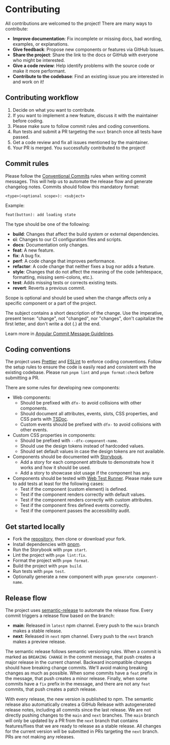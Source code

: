 # Contributing

All contributions are welcomed to the project! There are many ways to contribute:

- **Improve documentation**: Fix incomplete or missing docs, bad wording, examples, or explanations.
- **Give feedback**: Propose new components or features via GitHub Issues.
- **Share the project**: Share the link to the docs or GitHub with everyone who might be interested.
- **Give a code review**: Help identify problems with the source code or make it more performant.
- **Contribute to the codebase**: Find an existing issue you are interested in and work on it!

## Contributing workflow

1. Decide on what you want to contribute.
2. If you want to implement a new feature, discuss it with the maintainer before coding.
3. Please make sure to follow commit rules and coding conventions.
4. Run tests and submit a PR targeting the `next` branch once all tests have passed.
5. Get a code review and fix all issues mentioned by the maintainer.
6. Your PR is merged. You successfully contributed to the project!

## Commit rules

Please follow the [Conventional Commits](https://www.conventionalcommits.org/) rules when writing commit messages. This will help us to automate the release flow and generate changelog notes. Commits should follow this mandatory format:

```
<type>(<optional scope>): <subject>
```

Example:

```
feat(button): add loading state
```

The type should be one of the following:

- **build**: Changes that affect the build system or external dependencies.
- **ci**: Changes to our CI configuration files and scripts.
- **docs**: Documentation only changes.
- **feat**: A new feature.
- **fix**: A bug fix.
- **perf**: A code change that improves performance.
- **refactor**: A code change that neither fixes a bug nor adds a feature.
- **style**: Changes that do not affect the meaning of the code (whitespace, formatting, missing semi-colons, etc.).
- **test**: Adds missing tests or corrects existing tests.
- **revert**: Reverts a previous commit.

Scope is optional and should be used when the change affects only a specific component or a part of the project.

The subject contains a short description of the change. Use the imperative, present tense: "change", not "changed", nor "changes", don't capitalize the first letter, and don't write a dot (.) at the end.

Learn more in [Angular Commit Message Guidelines](https://github.com/angular/angular/blob/22b96b9/CONTRIBUTING.md#-commit-message-guidelines).

## Coding conventions

The project uses [Prettier](https://prettier.io/) and [ESLint](https://eslint.org/) to enforce coding conventions. Follow the setup rules to ensure the code is easily read and consistent with the existing codebase. Please run `pnpm lint` and `pnpm format:check` before submitting a PR.

There are some rules for developing new components:

- Web components:
  - Should be prefixed with `dfx-` to avoid collisions with other components.
  - Should document all attributes, events, slots, CSS properties, and CSS parts with [TSDoc](https://tsdoc.org/).
  - Custom events should be prefixed with `dfx-` to avoid collisions with other events.
- Custom CSS properties in components:
  - Should be prefixed with `--dfx-component-name`.
  - Should use the design tokens instead of hardcoded values.
  - Should set default values in case the design tokens are not available.
- Components should be documented with [Storybook](https://storybook.js.org/).
  - Add a story for each component attribute to demonstrate how it works and how it should be used.
  - Add a story to showcase slot usage if the component has any.
- Components should be tested with [Web Test Runner](https://modern-web.dev/docs/test-runner/overview/). Please make sure to add tests at least for the following cases:
  - Test if the component (custom element) is defined.
  - Test if the component renders correctly with default values.
  - Test if the component renders correctly with custom attributes.
  - Test if the component fires defined events correctly.
  - Test if the component passes the accessibility audit.

## Get started locally

- Fork the [repository](https://github.com/dominikfryc/diffix), then clone or download your fork.
- Install dependencies with [pnpm](https://pnpm.io/).
- Run the Storybook with `pnpm start`.
- Lint the project with `pnpm lint:fix`.
- Format the project with `pnpm format`.
- Build the project with `pnpm build`.
- Run tests with `pnpm test`.
- Optionally generate a new component with `pnpm generate component-name`.

## Release flow

The project uses [semantic-release](https://semantic-release.gitbook.io/semantic-release/) to automate the release flow. Every commit triggers a release flow based on the branch:

- **main**: Released in `latest` npm channel. Every push to the `main` branch makes a stable release.
- **next**: Released in `next` npm channel. Every push to the `next` branch makes a preview release.

The semantic release follows semantic versioning rules. When a commit is marked as `BREAKING CHANGE` in the commit message, that push creates a major release in the current channel. Backward incompatible changes should have breaking change commits. We'll avoid making breaking changes as much as possible. When some commits have a `feat` prefix in the message, that push creates a minor release. Finally, when some commits have a `fix` prefix in the message, and there are not any `feat` commits, that push creates a patch release.

With every release, the new version is published to npm. The semantic release also automatically creates a GitHub Release with autogenerated release notes, including all commits since the last release. We are not directly pushing changes to the `main` and `next` branches. The `main` branch will only be updated by a PR from the `next` branch that contains features/fixes that we are ready to release as a stable release. All changes for the current version will be submitted in PRs targeting the `next` branch. PRs are not making any releases.
